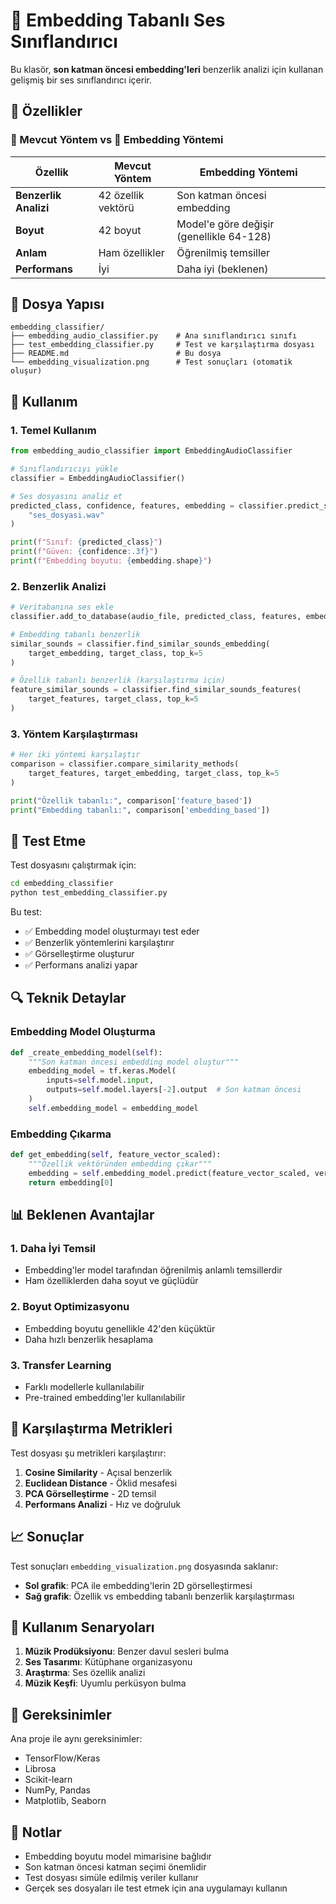 # 🧠 Embedding Tabanlı Ses Sınıflandırıcı

Bu klasör, **son katman öncesi embedding'leri** benzerlik analizi için kullanan gelişmiş bir ses sınıflandırıcı içerir.

## 🎯 Özellikler

### 🔧 Mevcut Yöntem vs 🧠 Embedding Yöntemi

| Özellik | Mevcut Yöntem | Embedding Yöntemi |
|---------|---------------|-------------------|
| **Benzerlik Analizi** | 42 özellik vektörü | Son katman öncesi embedding |
| **Boyut** | 42 boyut | Model'e göre değişir (genellikle 64-128) |
| **Anlam** | Ham özellikler | Öğrenilmiş temsiller |
| **Performans** | İyi | Daha iyi (beklenen) |

## 📁 Dosya Yapısı

```
embedding_classifier/
├── embedding_audio_classifier.py    # Ana sınıflandırıcı sınıfı
├── test_embedding_classifier.py     # Test ve karşılaştırma dosyası
├── README.md                        # Bu dosya
└── embedding_visualization.png      # Test sonuçları (otomatik oluşur)
```

## 🚀 Kullanım

### 1. Temel Kullanım

```python
from embedding_audio_classifier import EmbeddingAudioClassifier

# Sınıflandırıcıyı yükle
classifier = EmbeddingAudioClassifier()

# Ses dosyasını analiz et
predicted_class, confidence, features, embedding = classifier.predict_single_with_embedding(
    "ses_dosyasi.wav"
)

print(f"Sınıf: {predicted_class}")
print(f"Güven: {confidence:.3f}")
print(f"Embedding boyutu: {embedding.shape}")
```

### 2. Benzerlik Analizi

```python
# Veritabanına ses ekle
classifier.add_to_database(audio_file, predicted_class, features, embedding)

# Embedding tabanlı benzerlik
similar_sounds = classifier.find_similar_sounds_embedding(
    target_embedding, target_class, top_k=5
)

# Özellik tabanlı benzerlik (karşılaştırma için)
feature_similar_sounds = classifier.find_similar_sounds_features(
    target_features, target_class, top_k=5
)
```

### 3. Yöntem Karşılaştırması

```python
# Her iki yöntemi karşılaştır
comparison = classifier.compare_similarity_methods(
    target_features, target_embedding, target_class, top_k=5
)

print("Özellik tabanlı:", comparison['feature_based'])
print("Embedding tabanlı:", comparison['embedding_based'])
```

## 🧪 Test Etme

Test dosyasını çalıştırmak için:

```bash
cd embedding_classifier
python test_embedding_classifier.py
```

Bu test:
- ✅ Embedding model oluşturmayı test eder
- ✅ Benzerlik yöntemlerini karşılaştırır
- ✅ Görselleştirme oluşturur
- ✅ Performans analizi yapar

## 🔍 Teknik Detaylar

### Embedding Model Oluşturma

```python
def _create_embedding_model(self):
    """Son katman öncesi embedding model oluştur"""
    embedding_model = tf.keras.Model(
        inputs=self.model.input,
        outputs=self.model.layers[-2].output  # Son katman öncesi
    )
    self.embedding_model = embedding_model
```

### Embedding Çıkarma

```python
def get_embedding(self, feature_vector_scaled):
    """Özellik vektöründen embedding çıkar"""
    embedding = self.embedding_model.predict(feature_vector_scaled, verbose=0)
    return embedding[0]
```

## 📊 Beklenen Avantajlar

### 1. **Daha İyi Temsil**
- Embedding'ler model tarafından öğrenilmiş anlamlı temsillerdir
- Ham özelliklerden daha soyut ve güçlüdür

### 2. **Boyut Optimizasyonu**
- Embedding boyutu genellikle 42'den küçüktür
- Daha hızlı benzerlik hesaplama

### 3. **Transfer Learning**
- Farklı modellerle kullanılabilir
- Pre-trained embedding'ler kullanılabilir

## 🔬 Karşılaştırma Metrikleri

Test dosyası şu metrikleri karşılaştırır:

1. **Cosine Similarity** - Açısal benzerlik
2. **Euclidean Distance** - Öklid mesafesi
3. **PCA Görselleştirme** - 2D temsil
4. **Performans Analizi** - Hız ve doğruluk

## 📈 Sonuçlar

Test sonuçları `embedding_visualization.png` dosyasında saklanır:

- **Sol grafik**: PCA ile embedding'lerin 2D görselleştirmesi
- **Sağ grafik**: Özellik vs embedding tabanlı benzerlik karşılaştırması

## 🎯 Kullanım Senaryoları

1. **Müzik Prodüksiyonu**: Benzer davul sesleri bulma
2. **Ses Tasarımı**: Kütüphane organizasyonu
3. **Araştırma**: Ses özellik analizi
4. **Müzik Keşfi**: Uyumlu perküsyon bulma

## 🔧 Gereksinimler

Ana proje ile aynı gereksinimler:
- TensorFlow/Keras
- Librosa
- Scikit-learn
- NumPy, Pandas
- Matplotlib, Seaborn

## 📝 Notlar

- Embedding boyutu model mimarisine bağlıdır
- Son katman öncesi katman seçimi önemlidir
- Test dosyası simüle edilmiş veriler kullanır
- Gerçek ses dosyaları ile test etmek için ana uygulamayı kullanın 